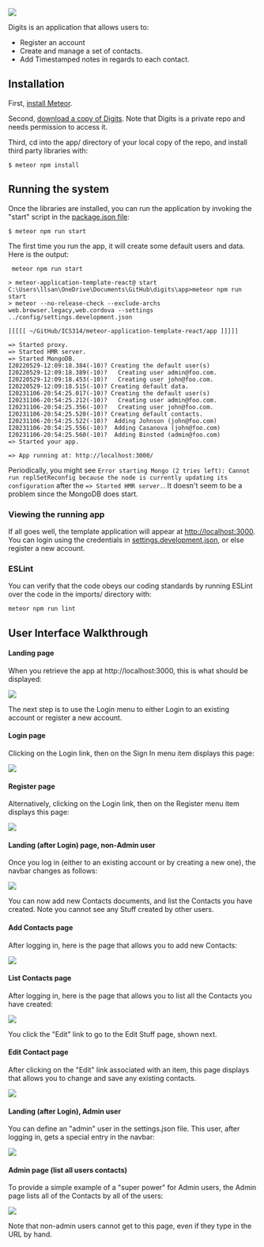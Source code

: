 <img src="doc/landing.png">

Digits is an application that allows users to:

  * Register an account
  * Create and manage a set of contacts.
  * Add Timestamped notes in regards to each contact.

## Installation

First, [install Meteor](https://www.meteor.com/install).

Second, [download a copy of Digits](https://github.com/lsanderson1/digits). Note that Digits is a private repo and needs permission to access it.

Third, cd into the app/ directory of your local copy of the repo, and install third party libraries with:

```
$ meteor npm install
```

## Running the system

Once the libraries are installed, you can run the application by invoking the "start" script in the [package.json file](https://github.com/ics-software-engineering/meteor-application-template-react/blob/master/app/package.json):

```
$ meteor npm run start
```

The first time you run the app, it will create some default users and data. Here is the output:

```
 meteor npm run start 

> meteor-application-template-react@ start C:\Users\llsan\OneDrive\Documents\GitHub\digits\app>meteor npm run start
> meteor --no-release-check --exclude-archs web.browser.legacy,web.cordova --settings ../config/settings.development.json

[[[[[ ~/GitHub/ICS314/meteor-application-template-react/app ]]]]]

=> Started proxy.                             
=> Started HMR server.                        
=> Started MongoDB.                           
I20220529-12:09:18.384(-10)? Creating the default user(s)
I20220529-12:09:18.389(-10)?   Creating user admin@foo.com.
I20220529-12:09:18.453(-10)?   Creating user john@foo.com.
I20220529-12:09:18.515(-10)? Creating default data.
I20231106-20:54:25.017(-10)? Creating the default user(s)
I20231106-20:54:25.212(-10)?   Creating user admin@foo.com.
I20231106-20:54:25.356(-10)?   Creating user john@foo.com.
I20231106-20:54:25.520(-10)? Creating default contacts.
I20231106-20:54:25.522(-10)?  Adding Johnson (john@foo.com)
I20231106-20:54:25.556(-10)?  Adding Casanova (john@foo.com)
I20231106-20:54:25.560(-10)?  Adding Binsted (admin@foo.com)
=> Started your app.

=> App running at: http://localhost:3000/
```

Periodically, you might see `Error starting Mongo (2 tries left): Cannot run replSetReconfig because the node is currently updating its configuration` after the `=> Started HMR server.`. It doesn't seem to be a problem since the MongoDB does start.

### Viewing the running app

If all goes well, the template application will appear at [http://localhost:3000](http://localhost:3000).  You can login using the credentials in [settings.development.json](https://github.com/ics-software-engineering/meteor-application-template-react/blob/main/config/settings.development.json), or else register a new account.

### ESLint

You can verify that the code obeys our coding standards by running ESLint over the code in the imports/ directory with:

```
meteor npm run lint
```

## User Interface Walkthrough

#### Landing page

When you retrieve the app at http://localhost:3000, this is what should be displayed:

<img src="doc/landing.png">

The next step is to use the Login menu to either Login to an existing account or register a new account.

#### Login page

Clicking on the Login link, then on the Sign In menu item displays this page:

<img src="doc/login.png">

#### Register page

Alternatively, clicking on the Login link, then on the Register menu item displays this page:

<img src="doc/register.png">


#### Landing (after Login) page, non-Admin user

Once you log in (either to an existing account or by creating a new one), the navbar changes as follows:

<img src="doc/johnfoolanding.png">

You can now add new Contacts documents, and list the Contacts you have created. Note you cannot see any Stuff created by other users.

#### Add Contacts page

After logging in, here is the page that allows you to add new Contacts:

<img src="doc/addcontact.png">

#### List Contacts page

After logging in, here is the page that allows you to list all the Contacts you have created:

<img src="doc/listcontact.png">

You click the "Edit" link to go to the Edit Stuff page, shown next.

#### Edit Contact page

After clicking on the "Edit" link associated with an item, this page displays that allows you to change and save any existing contacts.

<img src="doc/editcontact.png">

#### Landing (after Login), Admin user

You can define an "admin" user in the settings.json file. This user, after logging in, gets a special entry in the navbar:

<img src="doc/adminlanding.png">

#### Admin page (list all users contacts)

To provide a simple example of a "super power" for Admin users, the Admin page lists all of the Contacts by all of the users:

<img src="doc/adminusers.png">

Note that non-admin users cannot get to this page, even if they type in the URL by hand.

